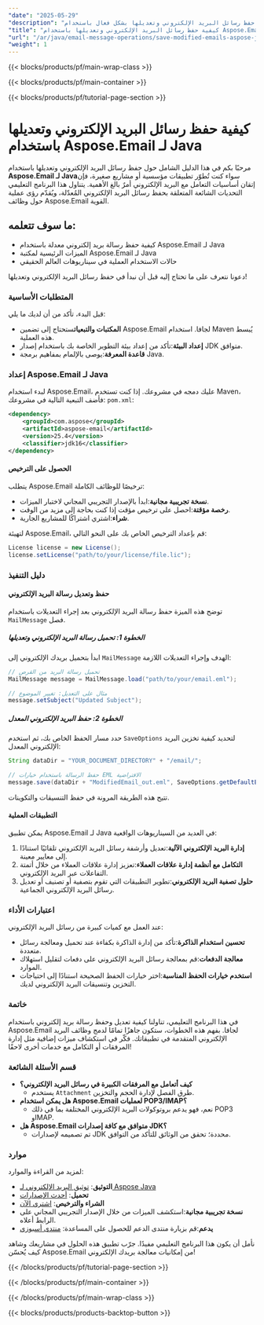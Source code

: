 ```yaml
---
"date": "2025-05-29"
"description": "تعرف على كيفية حفظ رسائل البريد الإلكتروني وتعديلها بشكل فعال باستخدام Aspose.Email لـ Java، بما في ذلك الميزات الرئيسية والتطبيقات العملية."
"title": "كيفية حفظ رسائل البريد الإلكتروني وتعديلها باستخدام Aspose.Email لـ Java"
"url": "/ar/java/email-message-operations/save-modified-emails-aspose-java/"
"weight": 1
---
```


{{< blocks/products/pf/main-wrap-class >}}

{{< blocks/products/pf/main-container >}}

{{< blocks/products/pf/tutorial-page-section >}}
# كيفية حفظ رسائل البريد الإلكتروني وتعديلها باستخدام Aspose.Email لـ Java

مرحبًا بكم في هذا الدليل الشامل حول حفظ رسائل البريد الإلكتروني وتعديلها باستخدام **Aspose.Email لـ Java**سواء كنت تُطوّر تطبيقات مؤسسية أو مشاريع صغيرة، فإن إتقان أساسيات التعامل مع البريد الإلكتروني أمرٌ بالغ الأهمية. يتناول هذا البرنامج التعليمي التحديات الشائعة المتعلقة بحفظ رسائل البريد الإلكتروني المُعدّلة، ويُقدّم رؤى عملية حول وظائف Aspose.Email القوية.

## ما سوف تتعلمه:
- كيفية حفظ رسالة بريد إلكتروني معدلة باستخدام Aspose.Email لـ Java
- الميزات الرئيسية لمكتبة Aspose.Email لـ Java
- حالات الاستخدام العملية في سيناريوهات العالم الحقيقي

دعونا نتعرف على ما تحتاج إليه قبل أن نبدأ في حفظ رسائل البريد الإلكتروني وتعديلها!

### المتطلبات الأساسية

قبل البدء، تأكد من أن لديك ما يلي:

- **المكتبات والتبعيات**ستحتاج إلى تضمين Aspose.Email لجافا. استخدام Maven يُبسط هذه العملية.
- **إعداد البيئة**:تأكد من إعداد بيئة التطوير الخاصة بك باستخدام إصدار JDK متوافق.
- **قاعدة المعرفة**:يوصى بالإلمام بمفاهيم برمجة Java.

### إعداد Aspose.Email لـ Java

لبدء استخدام Aspose.Email، عليك دمجه في مشروعك. إذا كنت تستخدم Maven، فأضف التبعية التالية في مشروعك: `pom.xml`:

```xml
<dependency>
    <groupId>com.aspose</groupId>
    <artifactId>aspose-email</artifactId>
    <version>25.4</version>
    <classifier>jdk16</classifier>
</dependency>
```

#### الحصول على الترخيص

يتطلب Aspose.Email ترخيصًا للوظائف الكاملة:

- **نسخة تجريبية مجانية**:ابدأ بالإصدار التجريبي المجاني لاختبار الميزات.
- **رخصة مؤقتة**:احصل على ترخيص مؤقت إذا كنت بحاجة إلى مزيد من الوقت.
- **شراء**:اشتري اشتراكًا للمشاريع الجارية.

لتهيئة Aspose.Email، قم بإعداد الترخيص الخاص بك على النحو التالي:

```java
License license = new License();
license.setLicense("path/to/your/license/file.lic");
```

### دليل التنفيذ

#### حفظ وتعديل رسالة البريد الإلكتروني

توضح هذه الميزة حفظ رسالة البريد الإلكتروني بعد إجراء التعديلات باستخدام `MailMessage` فصل.

##### الخطوة 1: تحميل رسالة البريد الإلكتروني وتعديلها

ابدأ بتحميل بريدك الإلكتروني إلى `MailMessage` الهدف وإجراء التعديلات اللازمة:

```java
// تحميل رسالة البريد من القرص
MailMessage message = MailMessage.load("path/to/your/email.eml");

// مثال على التعديل: تغيير الموضوع
message.setSubject("Updated Subject");
```

##### الخطوة 2: حفظ البريد الإلكتروني المعدل

حدد مسار الحفظ الخاص بك، ثم استخدم `SaveOptions` لتحديد كيفية تخزين البريد الإلكتروني المعدل:

```java
String dataDir = "YOUR_DOCUMENT_DIRECTORY" + "/email/";

// حفظ الرسالة باستخدام خيارات EML الافتراضية
message.save(dataDir + "ModifiedEmail_out.eml", SaveOptions.getDefaultEml());
```

تتيح هذه الطريقة المرونة في حفظ التنسيقات والتكوينات.

#### التطبيقات العملية

يمكن تطبيق Aspose.Email لـ Java في العديد من السيناريوهات الواقعية:

1. **إدارة البريد الإلكتروني الآلية**:تعديل وأرشفة رسائل البريد الإلكتروني تلقائيًا استنادًا إلى معايير معينة.
2. **التكامل مع أنظمة إدارة علاقات العملاء**:تعزيز إدارة علاقات العملاء من خلال أتمتة التفاعلات عبر البريد الإلكتروني.
3. **حلول تصفية البريد الإلكتروني**:تطوير التطبيقات التي تقوم بتصفية أو تصنيف أو تعديل رسائل البريد الإلكتروني الجماعية.

### اعتبارات الأداء

عند العمل مع كميات كبيرة من رسائل البريد الإلكتروني:

- **تحسين استخدام الذاكرة**:تأكد من إدارة الذاكرة بكفاءة عند تحميل ومعالجة رسائل متعددة.
- **معالجة الدفعات**:قم بمعالجة رسائل البريد الإلكتروني على دفعات لتقليل استهلاك الموارد.
- **استخدم خيارات الحفظ المناسبة**:اختر خيارات الحفظ الصحيحة استنادًا إلى احتياجات التخزين وتنسيقات البريد الإلكتروني لديك.

### خاتمة

في هذا البرنامج التعليمي، تناولنا كيفية تعديل وحفظ رسالة بريد إلكتروني باستخدام Aspose.Email لجافا. بفهم هذه الخطوات، ستكون جاهزًا تمامًا لدمج وظائف البريد الإلكتروني المتقدمة في تطبيقاتك. فكّر في استكشاف ميزات إضافية مثل إدارة المرفقات أو التكامل مع خدمات أخرى لاحقًا!

### قسم الأسئلة الشائعة

- **كيف أتعامل مع المرفقات الكبيرة في رسائل البريد الإلكتروني؟**
  - يستخدم `Attachment` طرق الفصل لإدارة الحجم والتخزين.
- **هل يمكن استخدام Aspose.Email لعمليات POP3/IMAP؟**
  - نعم، فهو يدعم بروتوكولات البريد الإلكتروني المختلفة بما في ذلك POP3 وIMAP.
- **هل Aspose.Email متوافق مع كافة إصدارات JDK؟**
  - تم تصميمه لإصدارات JDK محددة؛ تحقق من الوثائق للتأكد من التوافق.

### موارد

لمزيد من القراءة والموارد:

- **التوثيق**: [توثيق البريد الإلكتروني لـ Aspose Java](https://reference.aspose.com/email/java/)
- **تحميل**: [أحدث الإصدارات](https://releases.aspose.com/email/java/)
- **الشراء والترخيص**: [اشتري الآن](https://purchase.aspose.com/buy)
- **نسخة تجريبية مجانية**:استكشف الميزات من خلال الإصدار التجريبي المجاني على الرابط أعلاه.
- **يدعم**:قم بزيارة منتدى الدعم للحصول على المساعدة: [منتدى أسبوزي](https://forum.aspose.com/c/email/10)

نأمل أن يكون هذا البرنامج التعليمي مفيدًا. جرّب تطبيق هذه الحلول في مشاريعك وشاهد كيف يُحسّن Aspose.Email من إمكانيات معالجة بريدك الإلكتروني!

{{< /blocks/products/pf/tutorial-page-section >}}

{{< /blocks/products/pf/main-container >}}

{{< /blocks/products/pf/main-wrap-class >}}

{{< blocks/products/products-backtop-button >}}